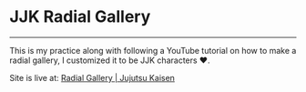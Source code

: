 # JJK Radial Gallery
---
This is my practice along with following a YouTube tutorial on how to make a radial gallery, I customized it to be JJK characters ❤️.

Site is live at: [Radial Gallery | Jujutsu Kaisen](https://radial-gallery.vercel.app)